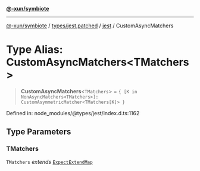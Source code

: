 [**@-xun/symbiote**](../../../../../README.md)

***

[@-xun/symbiote](../../../../../README.md) / [types/jest.patched](../../../README.md) / [jest](../README.md) / CustomAsyncMatchers

# Type Alias: CustomAsyncMatchers\<TMatchers\>

> **CustomAsyncMatchers**\<`TMatchers`\> = `{ [K in NonAsyncMatchers<TMatchers>]: CustomAsymmetricMatcher<TMatchers[K]> }`

Defined in: node\_modules/@types/jest/index.d.ts:1162

## Type Parameters

### TMatchers

`TMatchers` *extends* [`ExpectExtendMap`](../interfaces/ExpectExtendMap.md)
